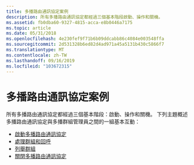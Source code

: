 ```yaml
---
title: 多播路由通訊協定案例
description: 所有多播路由通訊協定都經過三個基本階段啟動、操作和關機。
ms.assetid: fb0dba60-9327-4815-acca-e8b0446a7175
ms.topic: article
ms.date: 05/31/2018
ms.openlocfilehash: 4e230fef9f71b6b09ddcabb86c4084e003548ffa
ms.sourcegitcommit: 2d531328b6ed82d4ad971a45a5131b430c5866f7
ms.translationtype: MT
ms.contentlocale: zh-TW
ms.lasthandoff: 09/16/2019
ms.locfileid: "103672315"
---
```

# <a name="multicast-routing-protocol-scenario"></a>多播路由通訊協定案例

所有多播路由通訊協定都經過三個基本階段：啟動、操作和關機。 下列主題概述多播路由通訊協定與多播群組管理員之間的一組基本互動：

-   [啟動多播路由通訊協定](starting-up-a-multicast-routing-protocol.md)
-   [處理群組和回呼](processing-groups-and-callbacks.md)
-   [列舉群組](enumerating-groups.md)
-   [關閉多播路由通訊協定](shutting-down-a-multicast-routing-protocol.md)

 

 




